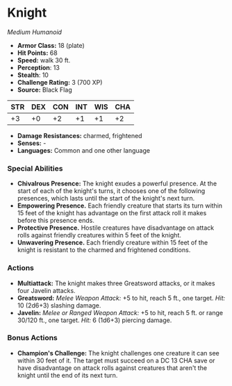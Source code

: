 # Knight

*Medium* *Humanoid*

- **Armor Class:** 18 (plate)
- **Hit Points:** 68 
- **Speed:** walk 30 ft.
- **Perception**: 13
- **Stealth**: 10
- **Challenge Rating:** 3 (700 XP)
- **Source:** Black Flag

| STR | DEX | CON | INT | WIS | CHA |
| --- | --- | --- | --- | --- | --- |
| +3 | +0 | +2 | +1 | +1 | +2 |

- **Damage Resistances:** charmed, frightened
- **Senses:** -
- **Languages:** Common and one other language

### Special Abilities

- **Chivalrous Presence:** The knight exudes a powerful presence. At the start of each of the knight's turns, it chooses one of the following presences, which lasts until the start of the knight's next turn.
- **Empowering Presence.** Each friendly creature that starts its turn within 15 feet of the knight has advantage on the first attack roll it makes before this presence ends.
- **Protective Presence.** Hostile creatures have disadvantage on attack rolls against friendly creatures within 5 feet of the knight.
- **Unwavering Presence.** Each friendly creature within 15 feet of the knight is resistant to the charmed and frightened conditions.

### Actions

- **Multiattack:** The knight makes three Greatsword attacks, or it makes four Javelin attacks.
- **Greatsword:** _Melee Weapon Attack:_ +5 to hit, reach 5 ft., one target. _Hit:_ 10 (2d6+3) slashing damage.
- **Javelin:** _Melee or Ranged Weapon Attack:_ +5 to hit, reach 5 ft. or range 30/120 ft., one target. _Hit:_ 6 (1d6+3) piercing damage.

### Bonus Actions

- **Champion's Challenge:** The knight challenges one creature it can see within 30 feet of it. The target must succeed on a DC 13 CHA save or have disadvantage on attack rolls against creatures that aren't the knight until the end of its next turn.

